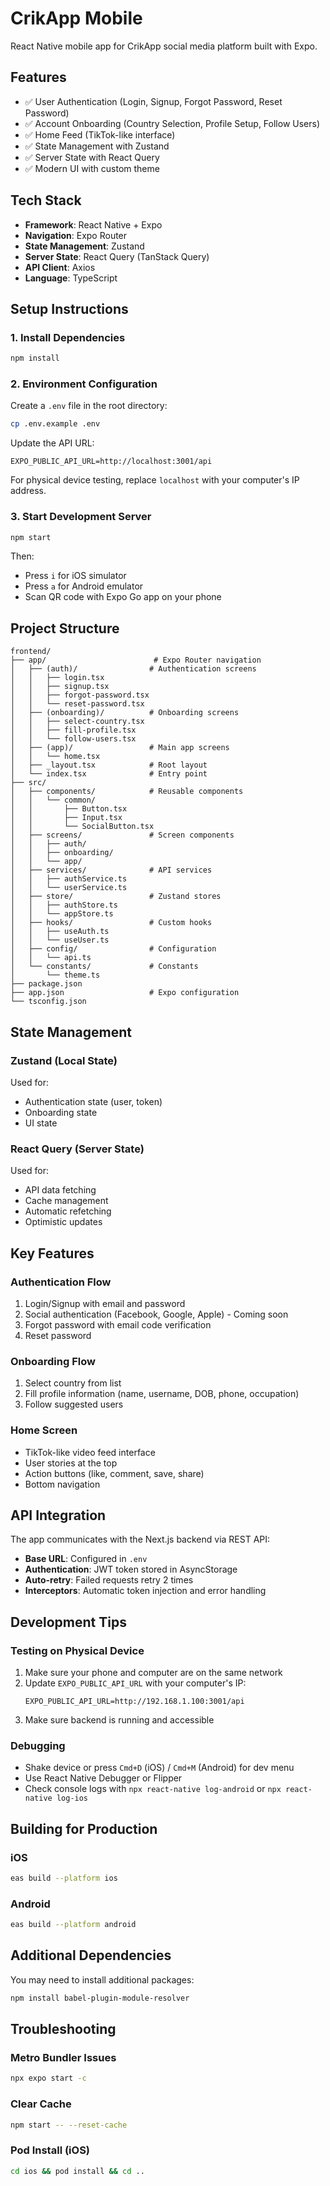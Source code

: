 # CrikApp Mobile

React Native mobile app for CrikApp social media platform built with Expo.

## Features

- ✅ User Authentication (Login, Signup, Forgot Password, Reset Password)
- ✅ Account Onboarding (Country Selection, Profile Setup, Follow Users)
- ✅ Home Feed (TikTok-like interface)
- ✅ State Management with Zustand
- ✅ Server State with React Query
- ✅ Modern UI with custom theme

## Tech Stack

- **Framework**: React Native + Expo
- **Navigation**: Expo Router
- **State Management**: Zustand
- **Server State**: React Query (TanStack Query)
- **API Client**: Axios
- **Language**: TypeScript

## Setup Instructions

### 1. Install Dependencies

```bash
npm install
```

### 2. Environment Configuration

Create a `.env` file in the root directory:

```bash
cp .env.example .env
```

Update the API URL:

```
EXPO_PUBLIC_API_URL=http://localhost:3001/api
```

For physical device testing, replace `localhost` with your computer's IP address.

### 3. Start Development Server

```bash
npm start
```

Then:

- Press `i` for iOS simulator
- Press `a` for Android emulator
- Scan QR code with Expo Go app on your phone

## Project Structure

```
frontend/
├── app/                        # Expo Router navigation
│   ├── (auth)/                # Authentication screens
│   │   ├── login.tsx
│   │   ├── signup.tsx
│   │   ├── forgot-password.tsx
│   │   └── reset-password.tsx
│   ├── (onboarding)/          # Onboarding screens
│   │   ├── select-country.tsx
│   │   ├── fill-profile.tsx
│   │   └── follow-users.tsx
│   ├── (app)/                 # Main app screens
│   │   └── home.tsx
│   ├── _layout.tsx            # Root layout
│   └── index.tsx              # Entry point
├── src/
│   ├── components/            # Reusable components
│   │   └── common/
│   │       ├── Button.tsx
│   │       ├── Input.tsx
│   │       └── SocialButton.tsx
│   ├── screens/               # Screen components
│   │   ├── auth/
│   │   ├── onboarding/
│   │   └── app/
│   ├── services/              # API services
│   │   ├── authService.ts
│   │   └── userService.ts
│   ├── store/                 # Zustand stores
│   │   ├── authStore.ts
│   │   └── appStore.ts
│   ├── hooks/                 # Custom hooks
│   │   ├── useAuth.ts
│   │   └── useUser.ts
│   ├── config/                # Configuration
│   │   └── api.ts
│   └── constants/             # Constants
│       └── theme.ts
├── package.json
├── app.json                   # Expo configuration
└── tsconfig.json
```

## State Management

### Zustand (Local State)

Used for:

- Authentication state (user, token)
- Onboarding state
- UI state

### React Query (Server State)

Used for:

- API data fetching
- Cache management
- Automatic refetching
- Optimistic updates

## Key Features

### Authentication Flow

1. Login/Signup with email and password
2. Social authentication (Facebook, Google, Apple) - Coming soon
3. Forgot password with email code verification
4. Reset password

### Onboarding Flow

1. Select country from list
2. Fill profile information (name, username, DOB, phone, occupation)
3. Follow suggested users

### Home Screen

- TikTok-like video feed interface
- User stories at the top
- Action buttons (like, comment, save, share)
- Bottom navigation

## API Integration

The app communicates with the Next.js backend via REST API:

- **Base URL**: Configured in `.env`
- **Authentication**: JWT token stored in AsyncStorage
- **Auto-retry**: Failed requests retry 2 times
- **Interceptors**: Automatic token injection and error handling

## Development Tips

### Testing on Physical Device

1. Make sure your phone and computer are on the same network
2. Update `EXPO_PUBLIC_API_URL` with your computer's IP:
   ```
   EXPO_PUBLIC_API_URL=http://192.168.1.100:3001/api
   ```
3. Make sure backend is running and accessible

### Debugging

- Shake device or press `Cmd+D` (iOS) / `Cmd+M` (Android) for dev menu
- Use React Native Debugger or Flipper
- Check console logs with `npx react-native log-android` or `npx react-native log-ios`

## Building for Production

### iOS

```bash
eas build --platform ios
```

### Android

```bash
eas build --platform android
```

## Additional Dependencies

You may need to install additional packages:

```bash
npm install babel-plugin-module-resolver
```

## Troubleshooting

### Metro Bundler Issues

```bash
npx expo start -c
```

### Clear Cache

```bash
npm start -- --reset-cache
```

### Pod Install (iOS)

```bash
cd ios && pod install && cd ..
```
